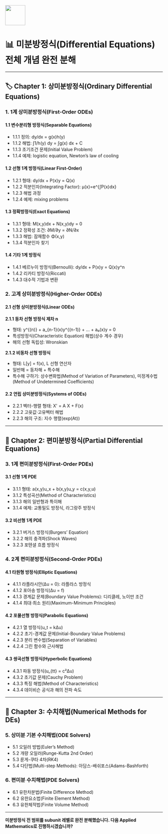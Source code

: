 <img src="https://r2cdn.perplexity.ai/pplx-full-logo-primary-dark%402x.png" style="height:64px;margin-right:32px"/>

# **📊 미분방정식(Differential Equations) 전체 개념 완전 분해**


***

## **🏷️ Chapter 1: 상미분방정식(Ordinary Differential Equations)**

### **1. 1계 상미분방정식(First-Order ODEs)**

#### **1.1 변수분리형 방정식(Separable Equations)**

- 1.1.1 정의: dy/dx = g(x)h(y)
- 1.1.2 해법: ∫1/h(y) dy = ∫g(x) dx + C
- 1.1.3 초기조건 문제(Initial Value Problem)
- 1.1.4 예제: logistic equation, Newton’s law of cooling


#### **1.2 선형 1계 방정식(Linear First-Order)**

- 1.2.1 형태: dy/dx + P(x)y = Q(x)
- 1.2.2 적분인자(Integrating Factor): μ(x)=e^{∫P(x)dx}
- 1.2.3 해법 과정
- 1.2.4 예제: mixing problems


#### **1.3 정확방정식(Exact Equations)**

- 1.3.1 형태: M(x,y)dx + N(x,y)dy = 0
- 1.3.2 정확성 조건: ∂M/∂y = ∂N/∂x
- 1.3.3 해법: 잠재함수 Φ(x,y)
- 1.3.4 적분인자 찾기


#### **1.4 기타 1계 방정식**

- 1.4.1 베르누이 방정식(Bernoulli): dy/dx + P(x)y = Q(x)y^n
- 1.4.2 리카티 방정식(Riccati)
- 1.4.3 대수적 기법과 변환


### **2. 고계 상미분방정식(Higher-Order ODEs)**

#### **2.1 선형 상미분방정식(Linear ODEs)**

**2.1.1 동차 선형 방정식 제차 n**

- 형태: y^{(n)} + a_{n-1}(x)y^{(n-1)} + … + a₀(x)y = 0
- 특성방정식(Characteristic Equation) 해법(상수 계수 경우)
- 해의 선형 독립성: Wronskian

**2.1.2 비동차 선형 방정식**

- 형태: L[y] = f(x), L 선형 연산자
- 일반해 = 동차해 + 특수해
- 특수해 구하기: 상수변화법(Method of Variation of Parameters), 미정계수법(Method of Undetermined Coefficients)


#### **2.2 연립 상미분방정식(Systems of ODEs)**

- 2.2.1 벡터-행렬 형태: X' = A X + F(x)
- 2.2.2 고윳값·고유벡터 해법
- 2.2.3 해의 구조: 지수 행렬(exp(At))

***

## **📐 Chapter 2: 편미분방정식(Partial Differential Equations)**

### **3. 1계 편미분방정식(First-Order PDEs)**

#### **3.1 선형 1계 PDE**

- 3.1.1 형태: a(x,y)u_x + b(x,y)u_y = c(x,y,u)
- 3.1.2 특성곡선(Method of Characteristics)
- 3.1.3 해의 일반형과 특이해
- 3.1.4 예제: 교통밀도 방정식, 라그랑주 방정식


#### **3.2 비선형 1계 PDE**

- 3.2.1 버거스 방정식(Burgers’ Equation)
- 3.2.2 해의 충격파(Shock Waves)
- 3.2.3 포텐셜 흐름 방정식


### **4. 2계 편미분방정식(Second-Order PDEs)**

#### **4.1 타원형 방정식(Elliptic Equations)**

- 4.1.1 라플라시안(Δu = 0): 라플라스 방정식
- 4.1.2 포아송 방정식(Δu = f)
- 4.1.3 경계값 문제(Boundary Value Problems): 디리클레, 노이만 조건
- 4.1.4 최대·최소 원리(Maximum-Minimum Principles)


#### **4.2 포물선형 방정식(Parabolic Equations)**

- 4.2.1 열 방정식(u_t = kΔu)
- 4.2.2 초기-경계값 문제(Initial-Boundary Value Problems)
- 4.2.3 분리 변수법(Separation of Variables)
- 4.2.4 그린 함수와 근사해법


#### **4.3 쌍곡선형 방정식(Hyperbolic Equations)**

- 4.3.1 파동 방정식(u_{tt} = c²Δu)
- 4.3.2 초기값 문제(Cauchy Problem)
- 4.3.3 특징 해법(Method of Characteristics)
- 4.3.4 데이비슨 공식과 해의 전파 속도

***

## **🧮 Chapter 3: 수치해법(Numerical Methods for DEs)**

### **5. 상미분 기본 수치해법(ODE Solvers)**

- 5.1 오일러 방법(Euler’s Method)
- 5.2 개량 오일러(Runge-Kutta 2nd Order)
- 5.3 룬게-쿠타 4차(RK4)
- 5.4 다단법(Multi-step Methods): 아담스-배쉬포스(Adams-Bashforth)


### **6. 편미분 수치해법(PDE Solvers)**

- 6.1 유한차분법(Finite Difference Method)
- 6.2 유한요소법(Finite Element Method)
- 6.3 유한체적법(Finite Volume Method)

***

**미분방정식 전 범위를 subunit 레벨로 완전 분해했습니다. 다음 Applied Mathematics로 진행하시겠습니까?**

